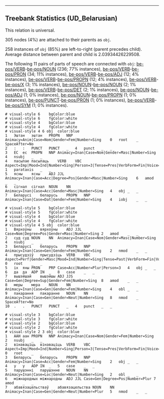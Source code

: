 

--------------------------------------------------------------------------------

## Treebank Statistics (UD_Belarusian)

This relation is universal.

305 nodes (4%) are attached to their parents as `obj`.

258 instances of `obj` (85%) are left-to-right (parent precedes child).
Average distance between parent and child is 2.03934426229508.

The following 11 pairs of parts of speech are connected with `obj`: [be-pos/VERB]()-[be-pos/NOUN]() (236; 77% instances), [be-pos/VERB]()-[be-pos/PRON]() (34; 11% instances), [be-pos/VERB]()-[be-pos/ADJ]() (12; 4% instances), [be-pos/VERB]()-[be-pos/PROPN]() (12; 4% instances), [be-pos/VERB]()-[be-pos/X]() (3; 1% instances), [be-pos/NOUN]()-[be-pos/NOUN]() (2; 1% instances), [be-pos/VERB]()-[be-pos/DET]() (2; 1% instances), [be-pos/NOUN]()-[be-pos/ADJ]() (1; 0% instances), [be-pos/NOUN]()-[be-pos/PROPN]() (1; 0% instances), [be-pos/PUNCT]()-[be-pos/PRON]() (1; 0% instances), [be-pos/VERB]()-[be-pos/SYM]() (1; 0% instances).


~~~ conllu
# visual-style 6	bgColor:blue
# visual-style 6	fgColor:white
# visual-style 4	bgColor:blue
# visual-style 4	fgColor:white
# visual-style 4 6 obj	color:blue
1	Эштан	эштан	PROPN	NNP	Animacy=Anim|Case=Nom|Gender=Fem|Number=Sing	0	root	_	SpaceAfter=No
2	:	:	PUNCT	PUNCT	_	4	punct	_	_
3	ЕС	ес	PROPN	NNP	Animacy=Inan|Case=Nom|Gender=Masc|Number=Sing	4	nsubj	_	_
4	пасылае	пасылаць	VERB	VBC	Aspect=Imp|Mood=Ind|Number=Sing|Person=3|Tense=Pres|VerbForm=Fin|Voice=Act	1	parataxis	_	_
5	ясны	ясны	ADJ	JJL	Animacy=Inan|Case=Acc|Degree=Pos|Gender=Masc|Number=Sing	6	amod	_	_
6	сігнал	сігнал	NOUN	NN	Animacy=Inan|Case=Acc|Gender=Masc|Number=Sing	4	obj	_	_
7	Беларусі	беларусь	PROPN	NNP	Animacy=Inan|Case=Dat|Gender=Fem|Number=Sing	4	iobj	_	_

~~~


~~~ conllu
# visual-style 5	bgColor:blue
# visual-style 5	fgColor:white
# visual-style 4	bgColor:blue
# visual-style 4	fgColor:white
# visual-style 4 5 obj	color:blue
1	Вярхоўны	вярхоўны	ADJ	JJL	Case=Nom|Degree=Pos|Gender=Masc|Number=Sing	2	amod	_	_
2	суд	суд	NOUN	NN	Animacy=Inan|Case=Nom|Gender=Masc|Number=Sing	4	nsubj	_	_
3	Беларусі	беларусь	PROPN	NNP	Animacy=Inan|Case=Gen|Gender=Fem|Number=Sing	2	nmod	_	_
4	прысудзіў	прысудзіць	VERB	VBC	Aspect=Perf|Gender=Masc|Mood=Ind|Number=Sing|Tense=Past|VerbForm=Fin|Voice=Act	0	root	_	_
5	іх	яны	PRON	PRP	Case=Acc|Number=Plur|Person=3	4	obj	_	_
6	да	да	ADP	IN	_	8	case	_	_
7	вышэйшай	вышэйшы	ADJ	JJS	Case=Gen|Degree=Sup|Gender=Fem|Number=Sing	8	amod	_	_
8	меры	мера	NOUN	NN	Animacy=Inan|Case=Gen|Gender=Fem|Number=Sing	4	obl	_	_
9	пакарання	пакаранне	NOUN	NN	Animacy=Inan|Case=Gen|Gender=Neut|Number=Sing	8	nmod	_	SpaceAfter=No
10	.	.	PUNCT	PUNCT	_	4	punct	_	_

~~~


~~~ conllu
# visual-style 3	bgColor:blue
# visual-style 3	fgColor:white
# visual-style 2	bgColor:blue
# visual-style 2	fgColor:white
# visual-style 2 3 obj	color:blue
1	ААН	аан	PROPN	NNP	Animacy=Inan|Case=Nom|Gender=Fem|Number=Sing	2	nsubj	_	_
2	вінаваціць	вінаваціць	VERB	VBC	Aspect=Imp|Mood=Ind|Number=Sing|Person=3|Tense=Pres|VerbForm=Fin|Voice=Act	0	root	_	_
3	Беларусь	беларусь	PROPN	NNP	Animacy=Inan|Case=Acc|Gender=Fem|Number=Sing	2	obj	_	_
4	у	у	ADP	IN	_	5	case	_	_
5	парушэнні	парушэнне	NOUN	NN	Animacy=Inan|Case=Loc|Gender=Neut|Number=Sing	2	obl	_	_
6	міжнародных	міжнародны	ADJ	JJL	Case=Gen|Degree=Pos|Number=Plur	7	amod	_	_
7	абавязацельстваў	абавязацельства	NOUN	NN	Animacy=Inan|Case=Gen|Gender=Neut|Number=Plur	5	nmod	_	_

~~~


